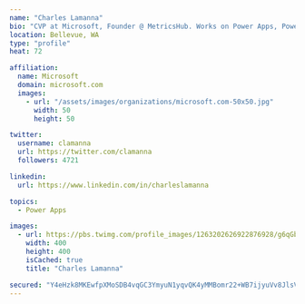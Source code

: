 ```yaml
---
name: "Charles Lamanna"
bio: "CVP at Microsoft, Founder @ MetricsHub. Works on Power Apps, Power Automate, Power Virtual Agent, Common Data Service and Dynamics 365."
location: Bellevue, WA
type: "profile"
heat: 72

affiliation:
  name: Microsoft
  domain: microsoft.com
  images:
    - url: "/assets/images/organizations/microsoft.com-50x50.jpg"
      width: 50
      height: 50

twitter:
  username: clamanna
  url: https://twitter.com/clamanna
  followers: 4721

linkedin:
  url: https://www.linkedin.com/in/charleslamanna

topics:
  - Power Apps

images:
  - url: https://pbs.twimg.com/profile_images/1263202626922876928/g6qGbHZ-_400x400.jpg
    width: 400
    height: 400
    isCached: true
    title: "Charles Lamanna"

secured: "Y4eHzk8MKEwfpXMoSDB4vqGC3YmyuN1yqvQK4yMMBomr22+WB7ijyuVv8JlsVFik0r9dFF+QUcWWW0uzBCWToNumGVENJDOeqcfiPHDIRAZXUlnfQois++lF80yeV4qvMcmpElvTE2Eu4p/vSKJtrd87zLmnsnpH4XmHyf8aleb1q51N6G6BQ0bXmvgVWlmG42WnarXPXgblVk3IH0DnSW6keU6cmYXoOOfpsbwkFiWG0RYWdamN6KdkEV/q8ZP3rsEKCeWzMzLd+/tryeMqUb3gUg1ewOMLT9ABS2BzuBIXTkSkk7r6nVzJs5QREo0lV+HADMsFyTgOwyaFBmZGiSuTG6/tvZIXeda7Cb+Q+umbo6F9mUbQ5Sy3jENYebd+Cit0xONMCdQ2CMFG9ZGH/AsWr9sarQ8UpcZt76AZKP0=;lwkUhLYEEHDyVYi6a556DQ=="
---
```


